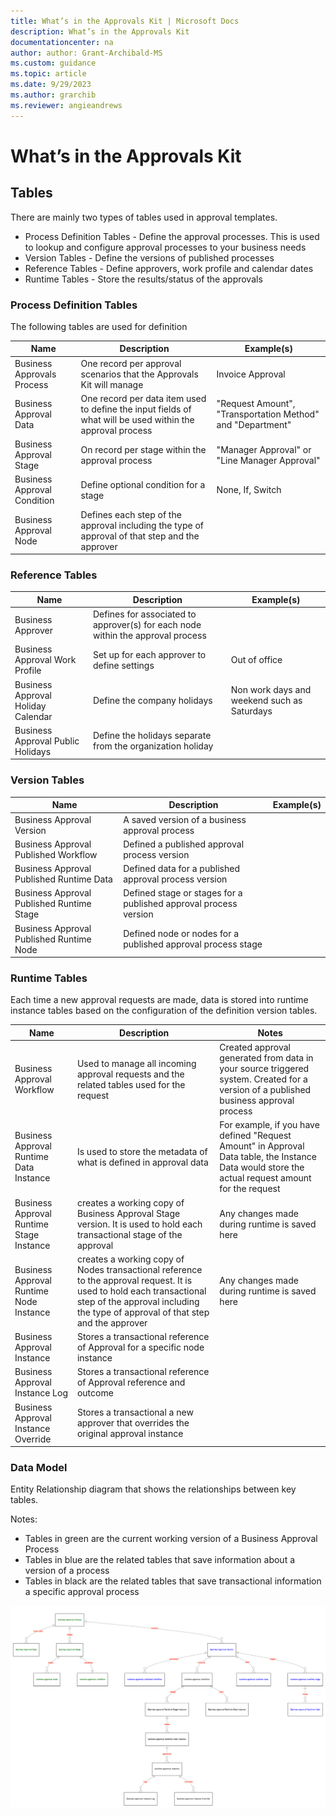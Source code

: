 ```yaml
---
title: What’s in the Approvals Kit | Microsoft Docs
description: What’s in the Approvals Kit
documentationcenter: na
author: author: Grant-Archibald-MS
ms.custom: guidance
ms.topic: article
ms.date: 9/29/2023
ms.author: grarchib
ms.reviewer: angieandrews
---
```


# What’s in the Approvals Kit

## Tables

There are mainly two types of tables used in approval templates.

- Process Definition Tables - Define the approval processes. This is used to lookup and configure approval processes to your business needs
- Version Tables - Define the versions of published processes
- Reference Tables - Define approvers, work profile and calendar dates
- Runtime Tables - Store the results/status of the approvals

### Process Definition Tables

The following tables are used for definition

|Name|Description|Example(s)|
|----|----------|-------|
|Business Approvals Process|One record per approval scenarios that the Approvals Kit will manage|Invoice Approval
|Business Approval Data|One record per data item used to define the input fields of what will be used within the approval process|"Request Amount", "Transportation Method" and "Department"
|Business Approval Stage |On record per stage within the approval process|"Manager Approval" or "Line Manager Approval"
|Business Approval Condition|Define optional condition for a stage|None, If, Switch
|Business Approval Node|Defines each step of the approval including the type of approval of that step and the approver|


### Reference Tables

|Name|Description|Example(s)|
|----|----------|-------|
|Business Approver|Defines for associated to approver(s) for each node within the approval process|
|Business Approval Work Profile|Set up for each approver to define settings|Out of office
|Business Approval Holiday Calendar|Define the company holidays|Non work days and weekend such as Saturdays
|Business Approval Public Holidays|Define the holidays separate from the organization holiday

### Version Tables

|Name|Description|Example(s)|
|----|----------|-------|
|Business Approval Version|A saved version of a business approval process|
|Business Approval Published Workflow|Defined a published approval process version|
|Business Approval Published Runtime Data|Defined data for a published approval process version|
|Business Approval Published Runtime Stage|Defined stage or stages for a published approval process version|
|Business Approval Published Runtime Node|Defined node or nodes for a published approval process stage|

### Runtime Tables

Each time a new approval requests are made, data is stored into runtime instance tables based on the configuration of the definition version tables.

|Name|Description|Notes|
|----|----------|-------|
|Business Approval Workflow|Used to manage all incoming approval requests and the related tables used for the request|Created approval generated from data in your source triggered system. Created for a version of a published business approval process
|Business Approval Runtime Data Instance|Is used to store the metadata of what is defined in approval data|For example, if you have defined "Request Amount" in Approval Data table, the Instance Data would store the actual request amount for the request
|Business Approval Runtime Stage Instance|creates a working copy of Business Approval Stage version. It is used to hold each transactional stage of the approval|Any changes made during runtime is saved here
|Business Approval Runtime Node Instance|creates a working copy of Nodes transactional reference to the approval request. It is used to hold each transactional step of the approval including the type of approval of that step and the approver|Any changes made during runtime is saved here
|Business Approval Instance|Stores a transactional reference of Approval for a specific node instance|
|Business Approval Instance Log|Stores a transactional reference of Approval reference and outcome|
|Business Approval Instance Override|Stores a transactional a new approver that overrides the original approval instance|

### Data Model

Entity Relationship diagram that shows the relationships between key tables.

Notes:

- Tables in green are the current working version of a Business Approval Process
- Tables in blue are the related tables that save information about a version of a process
- Tables in black are the related tables that save transactional information a specific approval process

![Entity Relationship diagram that shows the relationships between key tables](./media/datamodel.png)
